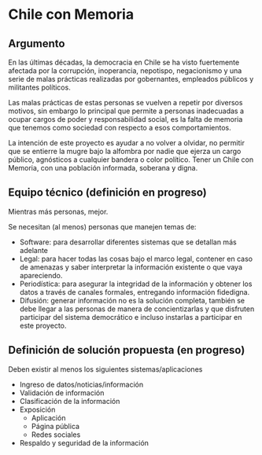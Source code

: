 # Chile con Memoria

## Argumento

En las últimas décadas, la democracia en Chile se ha visto fuertemente afectada por la corrupción, inoperancia, nepotispo, negacionismo y una serie de malas prácticas realizadas por gobernantes, empleados públicos y militantes políticos.

Las malas prácticas de estas personas se vuelven a repetir por diversos motivos, sin embargo lo principal que permite a personas inadecuadas a ocupar cargos de poder y responsabilidad social, es la falta de memoria que tenemos como sociedad con respecto a esos comportamientos.

La intención de este proyecto es ayudar a no volver a olvidar, no permitir que se entierre la mugre bajo la alfombra por nadie que ejerza un cargo público, agnósticos a cualquier bandera o color político. Tener un Chile con Memoria, con una población informada, soberana y digna.

## Equipo técnico (definición en progreso)
Mientras más personas, mejor.

Se necesitan (al menos) personas que manejen temas de:
* Software: para desarrollar diferentes sistemas que se detallan más adelante
* Legal: para hacer todas las cosas bajo el marco legal, contener en caso de amenazas y saber interpretar la información existente o que vaya apareciendo.
* Periodística: para asegurar la integridad de la información y obtener los datos a través de canales formales, entregando información fidedigna.
* Difusión: generar información no es la solución completa, también se debe llegar a las personas de manera de concientizarlas y que disfruten participar del sistema democrático e incluso instarlas a participar en este proyecto.

## Definición de solución propuesta (en progreso)
 Deben existir al menos los siguientes sistemas/aplicaciones
 
 * Ingreso de datos/noticias/información
 * Validación de información
 * Clasificación de la información
 * Exposición
   * Aplicación
   * Página pública
   * Redes sociales
 * Respaldo y seguridad de la información
